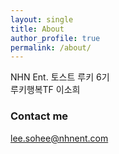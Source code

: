 ```yaml
---
layout: single
title: About
author_profile: true
permalink: /about/
---
```


NHN Ent. 토스트 루키 6기  
루키행복TF 이소희

### Contact me

[lee.sohee@nhnent.com](mailto:lee.sohee@nhnent.com)

